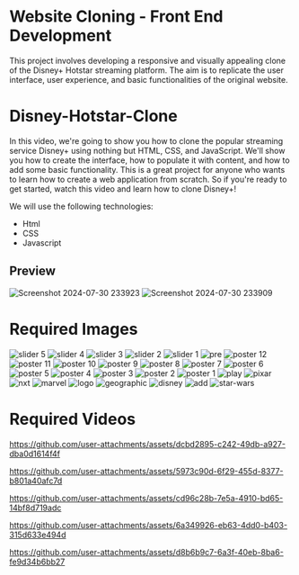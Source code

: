 # Website Cloning - Front End Development
This project involves developing a responsive and visually appealing clone of the Disney+ Hotstar streaming platform. The aim is to replicate the user interface, user experience, and basic functionalities of the original website.

# Disney-Hotstar-Clone
In this video, we're going to show you how to clone the popular streaming service Disney+ using nothing but HTML, CSS, and JavaScript. We'll show you how to create the interface, how to populate it with content, and how to add some basic functionality. This is a great project for anyone who wants to learn how to create a web application from scratch. So if you're ready to get started, watch this video and learn how to clone Disney+!

We will use the following technologies:

- Html
- CSS
- Javascript

## Preview
![Screenshot 2024-07-30 233923](https://github.com/user-attachments/assets/43d9bef7-2399-4442-8e29-e21f21bba93e)
![Screenshot 2024-07-30 233909](https://github.com/user-attachments/assets/7577c974-ba8b-4e8c-8dbb-a5979b76df10)

# Required Images

![slider 5](https://github.com/user-attachments/assets/12dc8a99-c259-40df-b98e-dc52584b89d7)
![slider 4](https://github.com/user-attachments/assets/98ef88ee-d9cd-423f-98e6-e7bbffdb998c)
![slider 3](https://github.com/user-attachments/assets/45bc218a-7a69-4997-94b1-4e160f128f9c)
![slider 2](https://github.com/user-attachments/assets/7684698f-b1a5-4ea7-8f33-cdef63baf9f7)
![slider 1](https://github.com/user-attachments/assets/59330d41-15b3-4e89-bc66-9bd1834db22f)
![pre](https://github.com/user-attachments/assets/c0c9774c-c16f-47a2-bfdd-67c114da3a60)
![poster 12](https://github.com/user-attachments/assets/0c22c770-5ba8-4429-914b-d6b0ad7f3ce8)
![poster 11](https://github.com/user-attachments/assets/6326bbd9-cb16-4e43-9ce2-aa6e40aa214d)
![poster 10](https://github.com/user-attachments/assets/03d07f6a-d6ac-4ebe-b91d-eede3def4a0f)
![poster 9](https://github.com/user-attachments/assets/9c3cf9cc-0059-4978-b037-ab89896b4bce)
![poster 8](https://github.com/user-attachments/assets/87d1e058-4e61-4d34-9340-d2935d86adbd)
![poster 7](https://github.com/user-attachments/assets/5967e0c6-bad9-428c-af86-aeb57e52c16a)
![poster 6](https://github.com/user-attachments/assets/fff1ac36-a825-4978-9b20-74001e2291a6)
![poster 5](https://github.com/user-attachments/assets/60685387-88e9-46d9-8e73-4cc595104d6d)
![poster 4](https://github.com/user-attachments/assets/5085f796-9645-44cc-835f-3cbeeef65140)
![poster 3](https://github.com/user-attachments/assets/24fe054a-4301-4f39-afac-ebe8253b1e01)
![poster 2](https://github.com/user-attachments/assets/2b4a751a-f2b7-4bfe-b0c1-8438dd6d34d2)
![poster 1](https://github.com/user-attachments/assets/0771c366-0bb4-4cf2-a4b9-1189a96bcfae)
![play](https://github.com/user-attachments/assets/2d58b661-4927-4ffc-a35f-121d3cc6f6eb)
![pixar](https://github.com/user-attachments/assets/49e8dd30-5a1d-4a22-a066-308a0b719065)
![nxt](https://github.com/user-attachments/assets/ca14005e-18f1-4abd-b7ab-d003d18dbb4e)
![marvel](https://github.com/user-attachments/assets/4b627dfd-72de-4c98-bdd0-f8047c4dfa1b)
![logo](https://github.com/user-attachments/assets/c126a40e-991f-42e2-9ca9-58f0d0080661)
![geographic](https://github.com/user-attachments/assets/9dbb47d1-97e4-40ac-bf3b-c9659e20b378)
![disney](https://github.com/user-attachments/assets/66c2a15f-ab44-4e91-96e9-ce71f4bf4187)
![add](https://github.com/user-attachments/assets/2cb3c3a6-ed28-485a-b75e-09fef3f81d9f)
![star-wars](https://github.com/user-attachments/assets/281ebee2-5113-4a62-bf68-db304137fecb)

# Required Videos



https://github.com/user-attachments/assets/dcbd2895-c242-49db-a927-dba0d1614f4f



https://github.com/user-attachments/assets/5973c90d-6f29-455d-8377-b801a40afc7d



https://github.com/user-attachments/assets/cd96c28b-7e5a-4910-bd65-14bf8d719adc



https://github.com/user-attachments/assets/6a349926-eb63-4dd0-b403-315d633e494d



https://github.com/user-attachments/assets/d8b6b9c7-6a3f-40eb-8ba6-fe9d34b6bb27

